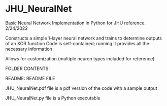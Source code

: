 # JHU_NeuralNet

Basic Neural Network Implementation in Python for JHU reference. 2/24/2022

Constructs a simple 1-layer neural network and trains to determine outputs of an XOR function
Code is self-contained; running it provides all the necessary information

Allows for customization (multiple neuron types included for reference)

FOLDER CONTENTS:

README: README FILE

JHU_NeuralNet.pdf file is a pdf version of the code with a sample output

JHU_NeuralNet.py file is a Python executable 
